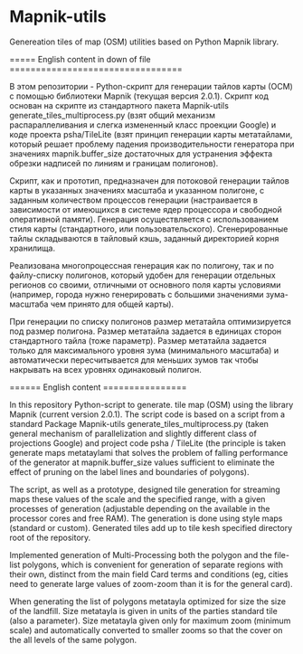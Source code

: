 Mapnik-utils
============

Genereation tiles of map (OSM) utilities based on Python Mapnik library.

===== English content in down of file =================================

В этом репозитории -  Python-скрипт для генерации тайлов карты (ОСМ) с помощью библиотеки
Mapnik (текущая версия 2.0.1). Скрипт код основан на скрипте из стандартного
пакета Маpnik-utils generate_tiles_multiprocess.py
(взят общий механизм распараллеливания и слегка измененный класс проекции Google) и
коде проекта psha/TileLite (взят принцип генерации карты метатайлами, который
решает проблему падения производительности генератора при
значениях mapnik.buffer_size достаточных для устранения эффекта обрезки надписей по
линиям и границам полигонов).

Скрипт, как и прототип, предназначен для потоковой генерации тайлов карты в
указанных значениях масштаба и указанном полигоне, с заданным
количеством процессов генерации (настраивается в зависимости от
имеющихся в системе ядер процессора и свободной оперативной памяти).
Генерация осуществляется с использованием стиля карты
(стандартного, или пользовательского). Сгенерированные тайлы складываются в
тайловый кэшь, заданный директорией корня хранилища.

Реализована многопроцессная генерация как по полигону, так и по файлу-списку
полигонов, который удобен для генерации отдельных регионов со
своими, отличными от основного поля карты условиями (например, города нужно
генерировать с большими значениями зума-масштаба чем принято для общей
карты).

При генерации по списку полигонов размер метатайла оптимизируется под размер
полигона. Размер метатайла задается в единицах сторон стандартного тайла (тоже
параметр). Размер метатайла задается только для максимального уровня зума
(минимального масштаба) и автоматически пересчитывается для меньших зумов так
чтобы накрывать на всех уровнях одинаковый полигон.

====== English content ================

In this repository Python-script to generate. tile map (OSM) using the library
Mapnik (current version 2.0.1). The script code is based on a script from a
standard Package Mapnik-utils generate_tiles_multiprocess.py (taken general
mechanism of parallelization and slightly different class of projections
Google) and project code psha / TileLite (the principle is taken generate maps
metataylami that solves the problem of falling performance of the generator at
mapnik.buffer_size values sufficient to eliminate the effect of pruning on the
label lines and boundaries of polygons).

The script, as well as a prototype, designed tile generation for streaming
maps these values of the scale and the specified range, with a given processes
of generation (adjustable depending on the available in the processor cores
and free RAM). The generation is done using style maps (standard or custom).
Generated tiles add up to tile kesh specified directory root of the
repository.

Implemented generation of Multi-Processing both the polygon and the file-list
polygons, which is convenient for generation of separate regions with their
own, distinct from the main field Card terms and conditions (eg, cities need
to generate large values of zoom-zoom than it is for the general card).

When generating the list of polygons metatayla optimized for size the size of
the landfill. Size metatayla is given in units of the parties standard tile
(also a parameter). Size metatayla given only for maximum zoom (minimum scale)
and automatically converted to smaller zooms so that the cover on the all
levels of the same polygon.